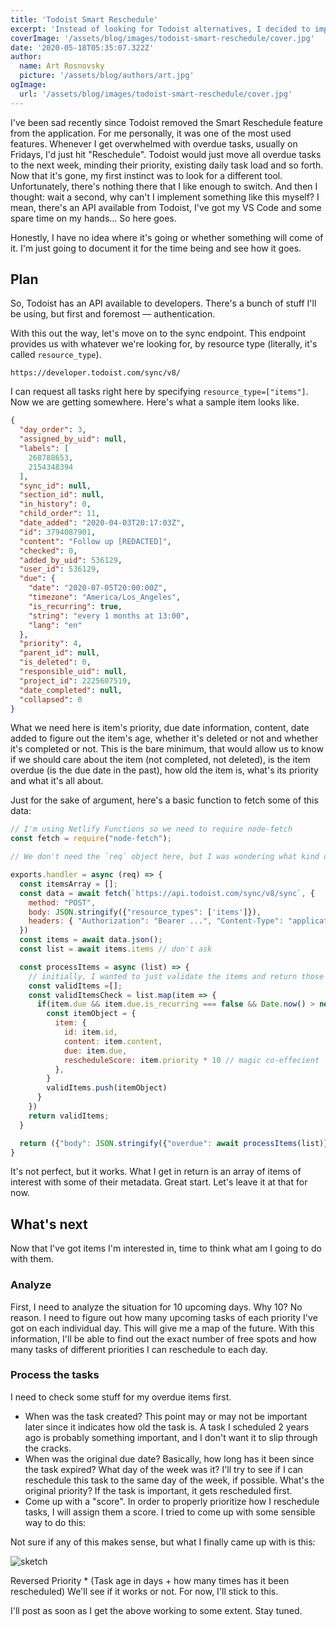 ```yaml
---
title: 'Todoist Smart Reschedule'
excerpt: 'Instead of looking for Todoist alternatives, I decided to implement my own Smart Reschedule feature, which they removed from the app not long ago.'
coverImage: '/assets/blog/images/todoist-smart-reschedule/cover.jpg'
date: '2020-05-18T05:35:07.322Z'
author:
  name: Art Rosnovsky
  picture: '/assets/blog/authors/art.jpg'
ogImage:
  url: '/assets/blog/images/todoist-smart-reschedule/cover.jpg'
---
```


I've been sad recently since Todoist removed the Smart Reschedule feature from the application. For me personally, it was one of the most used features. Whenever I get overwhelmed with overdue tasks, usually on Fridays, I'd just hit "Reschedule". Todoist would just move all overdue tasks to the next week, minding their priority, existing daily task load and so forth. Now that it's gone, my first instinct was to look for a different tool. Unfortunately, there's nothing there that I like enough to switch. And then I thought: wait a second, why can't I implement something like this myself? I mean, there's an API available from Todoist, I've got my VS Code and some spare time on my hands... So here goes.

Honestly, I have no idea where it's going or whether something will come of it. I'm just going to document it for the time being and see how it goes.

## Plan

So, Todoist has an API available to developers. There's a bunch of stuff I'll be using, but first and foremost — authentication.

With this out the way, let's move on to the sync endpoint. This endpoint provides us with whatever we're looking for, by resource type (literally, it's called `resource_type`).

`https://developer.todoist.com/sync/v8/`

I can request all tasks right here by specifying `resource_type=["items"]`. Now we are getting somewhere. Here's what a sample item looks like.

```json
{
  "day_order": 3,
  "assigned_by_uid": null,
  "labels": [
    268788653,
    2154348394
  ],
  "sync_id": null,
  "section_id": null,
  "in_history": 0,
  "child_order": 11,
  "date_added": "2020-04-03T20:17:03Z",
  "id": 3794087901,
  "content": "Follow up [REDACTED]",
  "checked": 0,
  "added_by_uid": 536129,
  "user_id": 536129,
  "due": {
    "date": "2020-07-05T20:00:00Z",
    "timezone": "America/Los_Angeles",
    "is_recurring": true,
    "string": "every 1 months at 13:00",
    "lang": "en"
  },
  "priority": 4,
  "parent_id": null,
  "is_deleted": 0,
  "responsible_uid": null,
  "project_id": 2225607519,
  "date_completed": null,
  "collapsed": 0
}
```

What we need here is item's priority, due date information, content, date added to figure out the item's age, whether it's deleted or not and whether it's completed or not. This is the bare minimum, that would allow us to know if we should care about the item (not completed, not deleted), is the item overdue (is the due date in the past), how old the item is, what's its priority and what it's all about.

Just for the sake of argument, here's a basic function to fetch some of this data:

```javascript
// I'm using Netlify Functions so we need to require node-fetch
const fetch = require("node-fetch");

// We don't need the `req` object here, but I was wondering what kind of stuff can I get if I trigger a webhook whenever a task is updated or created. How else could I trigger this function regularly?..

exports.handler = async (req) => {
  const itemsArray = [];
  const data = await fetch(`https://api.todoist.com/sync/v8/sync`, {
    method: "POST",
    body: JSON.stringify({"resource_types": ['items']}),
    headers: { "Authorization": "Bearer ...", "Content-Type": "application/json" }
  })
  const items = await data.json();
  const list = await items.items // don't ask

  const processItems = async (list) => {
	// initially, I wanted to just validate the items and return those I'm concerned about
	const validItems =[];
    const validItemsCheck = list.map(item => {
      if(item.due && item.due.is_recurring === false && Date.now() > new Date(item.due.date).getTime() && ...){
        const itemObject = {
          item: {
            id: item.id,
            content: item.content,
            due: item.due,
            rescheduleScore: item.priority * 10 // magic co-effecient
          },
        }
        validItems.push(itemObject)
      }
    })
    return validItems;
  }

  return ({"body": JSON.stringify({"overdue": await processItems(list)}), "statusCode": 200})
}
```

It's not perfect, but it works. What I get in return is an array of items of interest with some of their metadata. Great start. Let's leave it at that for now.

## What's next

Now that I've got items I'm interested in, time to think what am I going to do with them.

### Analyze

First, I need to analyze the situation for 10 upcoming days. Why 10? No reason. I need to figure out how many upcoming tasks of each priority I've got on each individual day. This will give me a map of the future. With this information, I'll be able to find out the exact number of free spots and how many tasks of different priorities I can reschedule to each day.

### Process the tasks

I need to check some stuff for my overdue items first.

- When was the task created? This point may or may not be important later since it indicates how old the task is. A task I scheduled 2 years ago is probably something important, and I don't want it to slip through the cracks.
- When was the original due date? Basically, how long has it been since the task expired? What day of the week was it? I'll try to see if I can reschedule this task to the same day of the week, if possible.
What's the original priority? If the task is important, it gets rescheduled first.
- Come up with a "score". In order to properly prioritize how I reschedule tasks, I will assign them a score. I tried to come up with some sensible way to do this:

Not sure if any of this makes sense, but what I finally came up with is this:

![sketch](/assets/blog/images/todoist-smart-reschedule/plan.jpg)

Reversed Priority * (Task age in days + how many times has it been rescheduled)
We'll see if it works or not. For now, I'll stick to this.

I'll post as soon as I get the above working to some extent. Stay tuned.
